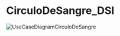 # CirculoDeSangre_DSI
![UseCaseDiagramCirculoDeSangre](https://user-images.githubusercontent.com/103136771/170384442-8e0bc64d-677d-46b7-ac11-6bdc85c0400e.jpg)
